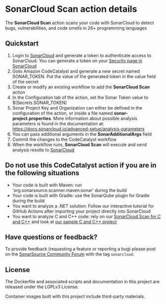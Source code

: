 # SonarCloud Scan action details

The **SonarCloud Scan** action scans your code with SonarCloud to detect bugs, vulnerabilities, and code smells in 26+ programming languages


## Quickstart
 
1. Login to [SonarCloud](https://sonarcloud.io/) and generate a token to authenticate access to SonarCloud. You can generate a token on your [Security page in SonarCloud](https://sonarcloud.io/account/security/)
2. Goto Amazon CodeCatalyst and generate a new secret named SONAR_TOKEN. Put the value of the generated token in the value field of the secret
3. Create or modify an existing workflow to add the **SonarCloud Scan** action
4. In the Configuration tab of the action, set the Sonar Token value to $(Secrets.SONAR_TOKEN)
5. Sonar Project Key and Organization can either be defined in the configuration of the action, or inside a file named **sonar-project.properties**. More information about possible analysis parameters is found in the documentation at:
   https://docs.sonarcloud.io/advanced-setup/analysis-parameters
6. You can pass additional arguments in the **SonarAdditionalArgs** field
6. Commit the changes to the CodeCatalyst workflow
7. When the workflow runs, **SonarCloud Scan** will execute and send analysis results to  [SonarCloud](https://sonarcloud.io/)


## Do not use this CodeCatalyst action if you are in the following situations

* Your code is built with Maven: run 'org.sonarsource.scanner.maven:sonar' during the build
* Your code is built with Gradle: use the SonarQube plugin for Gradle during the build
* You want to analyze a .NET solution: Follow our interactive tutorial for GitHub Actions after importing your project directly into SonarCloud
* You want to analyze C and C++ code: rely on our [SonarCloud Scan for C and C++](https://github.com/marketplace/actions/sonarcloud-scan-for-c-and-c) and look at [our sample C and C++ project](https://github.com/sonarsource-cfamily-examples?q=gh-actions-sc&type=all&language=&sort=)

## Have questions or feedback?

To provide feedback (requesting a feature or reporting a bug) please post on the [SonarSource Community Forum](https://community.sonarsource.com/) with the tag `sonarcloud`.

## License

The Dockerfile and associated scripts and documentation in this project are released under the LGPLv3 License.

Container images built with this project include third-party materials.
